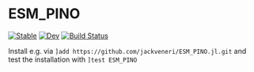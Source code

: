 # ESM_PINO

[![Stable](https://img.shields.io/badge/docs-stable-blue.svg)](https://jackveneri.github.io/ESM_PINO.jl/stable/)
[![Dev](https://img.shields.io/badge/docs-dev-blue.svg)](https://jackveneri.github.io/ESM_PINO.jl/dev/)
[![Build Status](https://github.com/jackveneri/ESM_PINO.jl/actions/workflows/CI.yml/badge.svg?branch=master)](https://github.com/jackveneri/ESM_PINO.jl/actions/workflows/CI.yml?query=branch%3Amaster)

Install e.g. via `]add https://github.com/jackveneri/ESM_PINO.jl.git` and test the installation with `]test ESM_PINO`